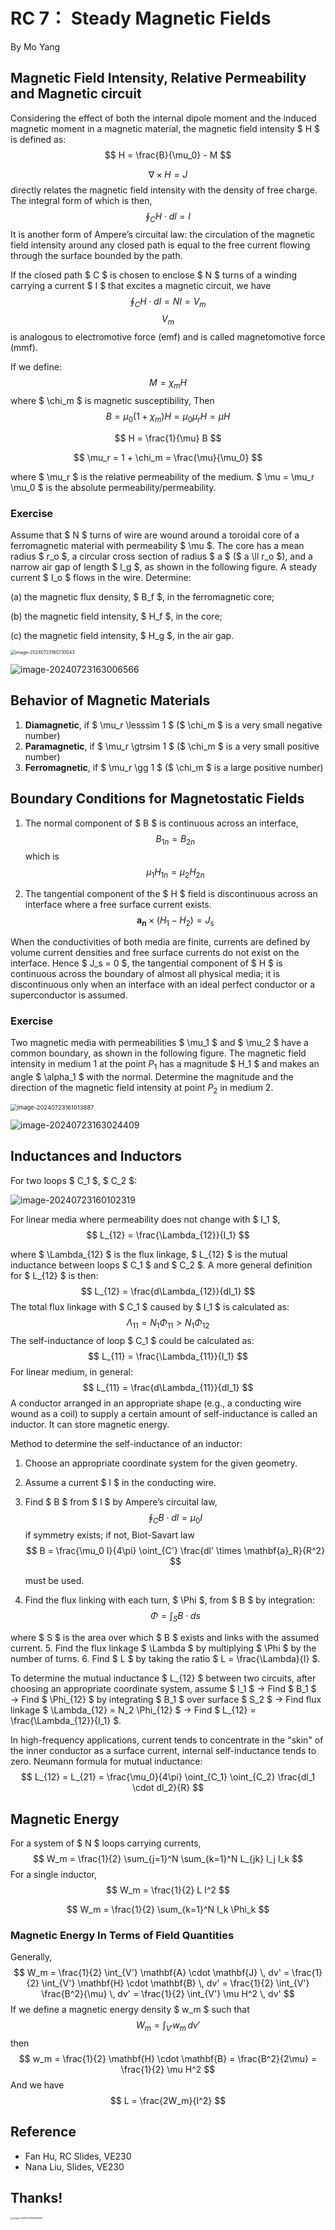 # RC 7：  Steady Magnetic Fields

By Mo Yang

## Magnetic Field Intensity, Relative Permeability and Magnetic circuit

Considering the effect of both the internal dipole moment and the induced magnetic moment in a magnetic material, the magnetic field intensity $ H $ is defined as:
$$
 H = \frac{B}{\mu_0} - M 
$$

$$
\nabla \times H = J 
$$
directly relates the magnetic field intensity with the density of free charge. The integral form of which is then,
$$
\oint_C H \cdot dl = I
$$
It is another form of Ampere’s circuital law: the circulation of the magnetic field intensity around any closed path is equal to the free current flowing through the surface bounded by the path.

If the closed path $ C $ is chosen to enclose $ N $ turns of a winding carrying a current $ I $ that excites a magnetic circuit, we have
$$
\oint_C H \cdot dl = NI = V_m
$$
$$ V_m $$ is analogous to electromotive force (emf) and is called magnetomotive force (mmf).

If we define:
$$
M = \chi_m H
$$
 where $ \chi_m $ is magnetic susceptibility, Then
$$
B = \mu_0(1+\chi_m)H = \mu_0 \mu_r H = \mu H
$$

$$
H = \frac{1}{\mu} B
$$

$$
\mu_r = 1 + \chi_m = \frac{\mu}{\mu_0}
$$

where $ \mu_r $ is the relative permeability of the medium. $ \mu = \mu_r \mu_0 $ is the absolute permeability/permeability.

### Exercise

Assume that $ N $ turns of wire are wound around a toroidal core of a ferromagnetic material with permeability $ \mu $. The core has a mean radius $ r_o $, a circular cross section of radius $ a $ ($ a \ll r_o $), and a narrow air gap of length $ l_g $, as shown in the following figure. A steady current $ I_o $ flows in the wire. Determine:

(a) the magnetic flux density, $ B_f $, in the ferromagnetic core;

(b) the magnetic field intensity, $ H_f $, in the core;

(c) the magnetic field intensity, $ H_g $, in the air gap.

<img src="C:\Users\Nephr\AppData\Roaming\Typora\typora-user-images\image-20240723160730043.png" alt="image-20240723160730043" style="zoom:50%;" />









![image-20240723163006566](C:\Users\Nephr\AppData\Roaming\Typora\typora-user-images\image-20240723163006566.png)











## Behavior of Magnetic Materials

1. **Diamagnetic**, if $ \mu_r \lesssim 1 $ ($ \chi_m $ is a very small negative number)
2. **Paramagnetic**, if $ \mu_r \gtrsim 1 $ ($ \chi_m $ is a very small positive number)
3. **Ferromagnetic**, if $ \mu_r \gg 1 $ ($ \chi_m $ is a large positive number)

## Boundary Conditions for Magnetostatic Fields

1. The normal component of $ B $ is continuous across an interface,
$$
  B_{1n} = B_{2n}
$$
   which is
$$
  \mu_1 H_{1n} = \mu_2 H_{2n}
$$

2. The tangential component of the $ H $ field is discontinuous across an interface where a free surface current exists.
$$
  \mathbf{a_n} \times (H_1 - H_2) = J_s
$$

When the conductivities of both media are finite, currents are defined by volume current densities and free surface currents do not exist on the interface. Hence $ J_s = 0 $, the tangential component of $ H $ is continuous across the boundary of almost all physical media; it is discontinuous only when an interface with an ideal perfect conductor or a superconductor is assumed.



### Exercise

Two magnetic media with permeabilities $ \mu_1 $ and $ \mu_2 $ have a common boundary, as shown in the following figure. The magnetic field intensity in medium 1 at the point $P_1$ has a magnitude $ H_1 $ and makes an angle $ \alpha_1 $ with the normal. Determine the magnitude and the direction of the magnetic field intensity at point $P_2$ in medium 2.

<img src="C:\Users\Nephr\AppData\Roaming\Typora\typora-user-images\image-20240723161013887.png" alt="image-20240723161013887" style="zoom:67%;" />









![image-20240723163024409](C:\Users\Nephr\AppData\Roaming\Typora\typora-user-images\image-20240723163024409.png)



















## Inductances and Inductors

For two loops $ C_1 $, $ C_2 $:

![image-20240723160102319](C:\Users\Nephr\AppData\Roaming\Typora\typora-user-images\image-20240723160102319.png)

For linear media where permeability does not change with $ I_1 $,
$$
L_{12} = \frac{\Lambda_{12}}{I_1}
$$

where $ \Lambda_{12} $ is the flux linkage, $ L_{12} $ is the mutual inductance between loops $ C_1 $ and $ C_2 $. A more general definition for $ L_{12} $ is then:
$$
L_{12} = \frac{d\Lambda_{12}}{dI_1}
$$
 The total flux linkage with $ C_1 $ caused by $ I_1 $ is calculated as:
$$
\Lambda_{11} = N_1 \Phi_{11} > N_1 \Phi_{12}
$$
 The self-inductance of loop $ C_1 $ could be calculated as:
$$
L_{11} = \frac{\Lambda_{11}}{I_1}
$$
 For linear medium, in general:
$$
L_{11} = \frac{d\Lambda_{11}}{dI_1}
$$
 A conductor arranged in an appropriate shape (e.g., a conducting wire wound as a coil) to supply a certain amount of self-inductance is called an inductor. It can store magnetic energy.

Method to determine the self-inductance of an inductor:
1. Choose an appropriate coordinate system for the given geometry.
2. Assume a current $ I $ in the conducting wire.
3. Find $ B $ from $ I $ by Ampere’s circuital law,
$$
  \oint_C B \cdot dl = \mu_0 I
$$
  if symmetry exists; if not, Biot-Savart law
$$
  B = \frac{\mu_0 I}{4\pi} \oint_{C'} \frac{dl' \times \mathbf{a}_R}{R^2}
$$

   must be used.
4. Find the flux linking with each turn, $ \Phi $, from $ B $ by integration:
$$
   \Phi = \int_S B \cdot ds
$$

  where $ S $ is the area over which $ B $ exists and links with the assumed current.
5. Find the flux linkage $ \Lambda $ by multiplying $ \Phi $ by the number of turns.
6. Find $ L $ by taking the ratio $ L = \frac{\Lambda}{I} $.

To determine the mutual inductance $ L_{12} $ between two circuits, after choosing an appropriate coordinate system, assume $ I_1 $ → Find $ B_1 $ → Find $ \Phi_{12} $ by integrating $ B_1 $ over surface $ S_2 $ → Find flux linkage $ \Lambda_{12} = N_2 \Phi_{12} $ → Find $ L_{12} = \frac{\Lambda_{12}}{I_1} $.

In high-frequency applications, current tends to concentrate in the "skin" of the inner conductor as a surface current, internal self-inductance tends to zero. Neumann formula for mutual inductance:
$$
L_{12} = L_{21} = \frac{\mu_0}{4\pi} \oint_{C_1} \oint_{C_2} \frac{dl_1 \cdot dl_2}{R}
$$


## Magnetic Energy

For a system of $ N $ loops carrying currents,
$$
W_m = \frac{1}{2} \sum_{j=1}^N \sum_{k=1}^N L_{jk} I_j I_k
$$
For a single inductor,
$$
W_m = \frac{1}{2} L I^2
$$

$$
 W_m = \frac{1}{2} \sum_{k=1}^N I_k \Phi_k 
$$



### Magnetic Energy In Terms of Field Quantities

Generally,
$$
 W_m = \frac{1}{2} \int_{V'} \mathbf{A} \cdot \mathbf{J} \, dv' = \frac{1}{2} \int_{V'} \mathbf{H} \cdot \mathbf{B} \, dv' = \frac{1}{2} \int_{V'} \frac{B^2}{\mu} \, dv' = \frac{1}{2} \int_{V'} \mu H^2 \, dv' 
$$
If we define a magnetic energy density $ w_m $ such that
$$
W_m = \int_{V'} w_m \, dv' 
$$
 then
$$
w_m = \frac{1}{2} \mathbf{H} \cdot \mathbf{B} = \frac{B^2}{2\mu} = \frac{1}{2} \mu H^2 
$$
 And we have
$$
L = \frac{2W_m}{I^2}
$$

## Reference

- Fan Hu, RC Slides, VE230
- Nana Liu, Slides, VE230



## Thanks!

<img src="C:\Users\Nephr\AppData\Roaming\Typora\typora-user-images\image-20240723162904542.png" alt="image-20240723162904542" style="zoom: 25%;" />